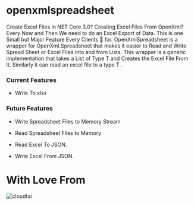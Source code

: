 # openxmlspreadsheet
Create Excel Files in NET Core 3.0? Creating Excel Files From OpenXml?  
Every Now and Then We need to do an Excel Export of Data. This is one Small but Major Feature Every Clients &#x1F493; for.
OpenXmlSpreadsheet is a wrapper for OpenXml.Spreadsheet that makes it easier to Read and Write Spread Sheet or Excel Files into and from Lists.
This wrapper is a generic implementation that takes a List of Type T and Creates the Excel File From It. Similarly it can read an excel file to a type T .  

### Current Features

- Write To xlsx

### Future Features

- Write Spreadsheet Files to Memory Stream

- Read Spreadsheet Files to Memory

- Read Excel To JSON.

- Write Excel From JSON.

# With Love From

![cloudtai](http://cloudtai.com/img/logo.png)
